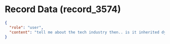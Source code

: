 # Record Data (record_3574)

```json
{
  "role": "user",
  "content": "tell me about the tech industry then.. is it inherited dynamic? what about after llms?\n"
}
```
